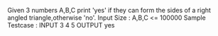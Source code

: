 Given 3 numbers A,B,C print 'yes' if they can form the sides of a right angled triangle,otherwise 'no'.
Input Size : A,B,C <= 100000
Sample Testcase :
INPUT
3 4 5
OUTPUT
yes